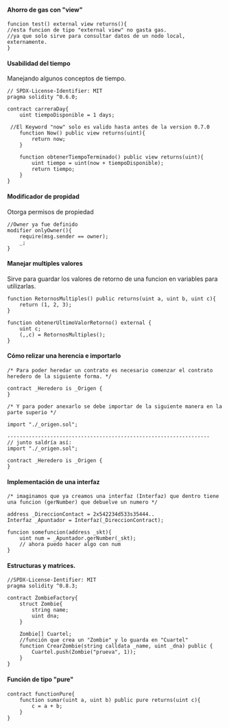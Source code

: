 #### Ahorro de gas con "view"
``` Solidity 
funcion test() external view returns(){
//esta funcion de tipo "external view" no gasta gas.
//ya que solo sirve para consultar datos de un nodo local, externamente.
}

```

#### Usabilidad del tiempo
Manejando algunos conceptos de tiempo.

``` Solidity 
// SPDX-License-Identifier: MIT
pragma solidity ^0.6.0;

contract carreraDay{
	uint tiempoDisponible = 1 days;
 
 //El Keyword "now" solo es valido hasta antes de la version 0.7.0
 	function Now() public view returns(uint){
 		return now;
 	}
 
 	function obtenerTiempoTerminado() public view returns(uint){
 		uint tiempo = uint(now + tiempoDisponible);
 		return tiempo;
 	}
}
```

#### Modificador de propidad
Otorga permisos de propiedad
``` Solidity
//Owner ya fue definido
modifier onlyOwner(){
	require(msg.sender == owner);
	_;
}
```

#### Manejar multiples valores
Sirve para guardar los valores de retorno de una funcion en variables para utilizarlas.
``` Solidity
function RetornosMultiples() public returns(uint a, uint b, uint c){
	return (1, 2, 3);
}

function obtenerUltimoValorRetorno() external {
	uint c;
	(,,c) = RetornosMultiples();
}
```

#### Cómo relizar una herencia e importarlo
``` Solidity
/* Para poder heredar un contrato es necesario comenzar el contrato
heredero de la siguiente forma. */

contract _Heredero is _Origen {
}

/* Y para poder anexarlo se debe importar de la siguiente manera en la
parte superio */

import "./_origen.sol";

------------------------------------------------------------------
// junto saldría así:
import "./_origen.sol";

contract _Heredero is _Origen {
}
```

#### Implementación de una interfaz
``` Solidity
/* imaginamos que ya creamos una interfaz (Interfaz) que dentro tiene
una funcion (gerNumber) que debuelve un numero */

address _DireccionContact = 2x542234d533s35444..
Interfaz _Apuntador = Interfaz(_DireccionContract);

funcion somefuncion(address _skt){
	uint num = _Apuntador.gerNumber(_skt);
	// ahora puedo hacer algo con num
}

```

#### Estructuras y  matrices.
``` Solidity
//SPDX-License-Ientifier: MIT
pragma solidity ^0.8.3;

contract ZombieFactory{
    struct Zombie{
        string name;
        uint dna;
    }

    Zombie[] Cuartel;
	//función que crea un "Zombie" y lo guarda en "Cuartel"
    function CrearZombie(string calldata _name, uint _dna) public {
        Cuartel.push(Zombie("prueva", 1));
    }
}

```

#### Función de tipo "pure"
``` Solidity 
contract functionPure{
	function sumar(uint a, uint b) public pure returns(uint c){
		c = a + b;
	}
}
```














